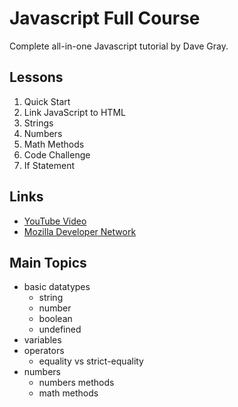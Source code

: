 # Javascript Full Course

Complete all-in-one Javascript tutorial by Dave Gray. 

## Lessons

1. Quick Start
2. Link JavaScript to HTML
3. Strings
4. Numbers
5. Math Methods
6. Code Challenge
7. If Statement

## Links

- [YouTube Video](https://youtu.be/EfAl9bwzVZk)
- [Mozilla Developer Network](https://developer.mozilla.org/en-US/docs/Web/JavaScript)

## Main Topics

- basic datatypes
	- string
	- number
	- boolean
	- undefined
- variables
- operators
	- equality vs strict-equality
- numbers
	- numbers methods
	- math methods